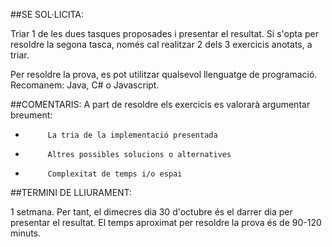 ##SE SOL·LICITA:

Triar 1 de les dues tasques proposades i presentar el resultat.
Si s'opta per resoldre la segona tasca, només cal realitzar 2 dels 3 exercicis anotats, a triar.
 
Per resoldre la prova, es pot utilitzar qualsevol llenguatge de programació.
Recomanem: Java, C# o Javascript.

##COMENTARIS:
A part de resoldre els exercicis es valorarà argumentar breument:
-          La tria de la implementació presentada
-          Altres possibles solucions o alternatives
-          Complexitat de temps i/o espai

##TERMINI DE LLIURAMENT:

1 setmana. Per tant, el dimecres dia 30 d'octubre és el darrer dia per presentar el resultat.
El temps aproximat per resoldre la prova és de 90-120 minuts.

